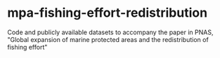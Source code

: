 # mpa-fishing-effort-redistribution
Code and publicly available datasets to accompany the paper in PNAS, "Global expansion of marine protected areas and the redistribution of fishing effort"
